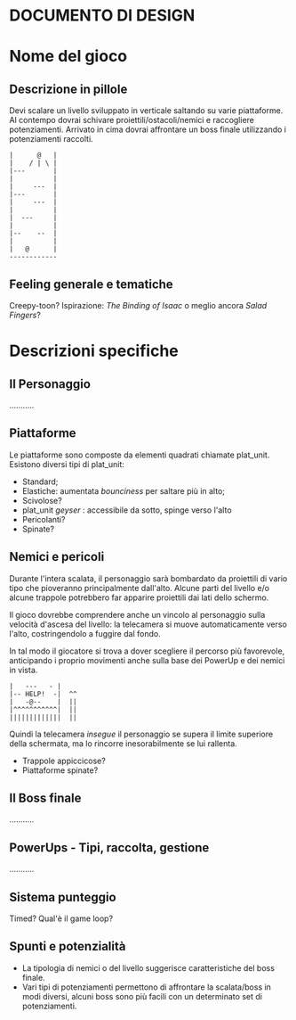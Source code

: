 # DOCUMENTO DI DESIGN
# Nome del gioco

## Descrizione in pillole
Devi scalare un livello sviluppato in verticale saltando su varie piattaforme.
Al contempo dovrai schivare proiettili/ostacoli/nemici e raccogliere potenziamenti.
Arrivato in cima dovrai affrontare un boss finale utilizzando i potenziamenti raccolti.

```
|      @   |
|    / | \ |
|---       |
|          |
|     ---  |
|---       |
|     ---  |
|          |
|  ---     |
|          |
|--    --  |
|          |
|   @      |
------------
```
## Feeling generale e tematiche
Creepy-toon? Ispirazione: _The Binding of Isaac_ o meglio ancora _Salad Fingers_?

# Descrizioni specifiche

## Il Personaggio
...........

## Piattaforme
Le piattaforme sono composte da elementi quadrati chiamate plat_unit.
Esistono diversi tipi di plat_unit:
- Standard;
- Elastiche: aumentata _bounciness_ per saltare più in alto;
- Scivolose?
- plat_unit _geyser_ : accessibile da sotto, spinge verso l'alto
- Pericolanti?
- Spinate?

## Nemici e pericoli
Durante l'intera scalata, il personaggio sarà bombardato da proiettili di vario tipo che pioveranno principalmente dall'alto. Alcune parti del livello e/o alcune trappole potrebbero far apparire proiettili dai lati dello schermo.

Il gioco dovrebbe comprendere anche un vincolo al personaggio sulla velocità d'ascesa del livello: la telecamera si muove automaticamente verso l'alto, costringendolo a fuggire dal fondo.

In tal modo il giocatore si trova a dover scegliere il percorso più favorevole, anticipando i proprio movimenti anche sulla base dei PowerUp e dei nemici in vista.
```
|   ---   - |  
|-- HELP!  -|  ^^
|   -@--    |  ||
|^^^^^^^^^^^|  ||
|||||||||||||  ||
```
Quindi la telecamera _insegue_ il personaggio se supera il limite superiore della schermata, ma lo rincorre inesorabilmente se lui rallenta.

- Trappole appiccicose?
- Piattaforme spinate?

## Il Boss finale
...........

## PowerUps - Tipi, raccolta, gestione
...........

## Sistema punteggio
Timed? Qual'è il game loop?


## Spunti e potenzialità
- La tipologia di nemici o del livello suggerisce caratteristiche del boss finale.
- Vari tipi di potenziamenti permettono di affrontare la scalata/boss in modi diversi, alcuni boss sono più facili con un determinato set di potenziamenti.
